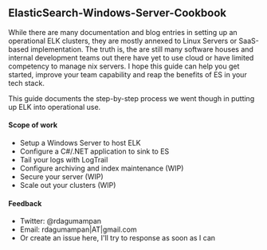 ElasticSearch-Windows-Server-Cookbook
-----

While there are many documentation and blog entries in setting up an operational ELK clusters, they are mostly annexed to Linux Servers or SaaS-based implementation. The truth is, the are still many software houses and internal development teams out there have yet to use cloud or have limited competency to manage nix servers. I hope this guide can help you get started, improve your team capability and reap the benefits of ES in your tech stack.

This guide documents the step-by-step process we went though in putting up ELK into operational use.

#### Scope of work

- Setup a Windows Server to host ELK
- Configure a C#/.NET application to sink to ES
- Tail your logs with LogTrail
- Configure archiving and index maintenance (WIP)
- Secure your server (WIP)
- Scale out your clusters (WIP)

#### Feedback

- Twitter: @rdagumampan
- Email: rdagumampan|AT|gmail.com
- Or create an issue here, I'll try to response as soon as I can
